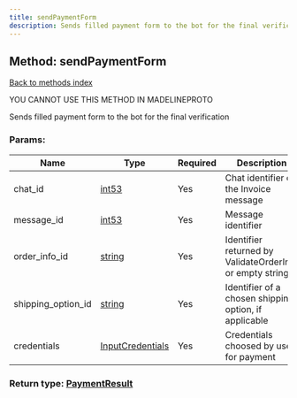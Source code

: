 ```yaml
---
title: sendPaymentForm
description: Sends filled payment form to the bot for the final verification
---
```

## Method: sendPaymentForm  
[Back to methods index](index.md)


YOU CANNOT USE THIS METHOD IN MADELINEPROTO


Sends filled payment form to the bot for the final verification

### Params:

| Name     |    Type       | Required | Description |
|----------|---------------|----------|-------------|
|chat\_id|[int53](../types/int53.md) | Yes|Chat identifier of the Invoice message|
|message\_id|[int53](../types/int53.md) | Yes|Message identifier|
|order\_info\_id|[string](../types/string.md) | Yes|Identifier returned by ValidateOrderInfo or empty string|
|shipping\_option\_id|[string](../types/string.md) | Yes|Identifier of a chosen shipping option, if applicable|
|credentials|[InputCredentials](../types/InputCredentials.md) | Yes|Credentials choosed by user for payment|


### Return type: [PaymentResult](../types/PaymentResult.md)

